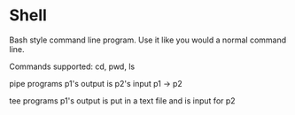 # Shell
Bash style command line program. Use it like you would a normal command line. 

Commands supported:
cd, pwd, ls

pipe programs
p1's output is p2's input
p1 -> p2

tee programs
p1's output is put in a text file and is input for p2

